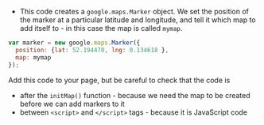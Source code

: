 + This code creates a `google.maps.Marker` object. We set the position of the marker at a particular latitude and longitude, and tell it which map to add itself to - in this case the map is called `mymap`.

```javascript
var marker = new google.maps.Marker({
  position: {lat: 52.194470, lng: 0.134618 },
  map: mymap
});
```

Add this code to your page, but be careful to check that the code is
- after the `initMap()` function - because we need the map to be created before we can add markers to it
- between `<script>` and `</script>` tags - because it is JavaScript code
